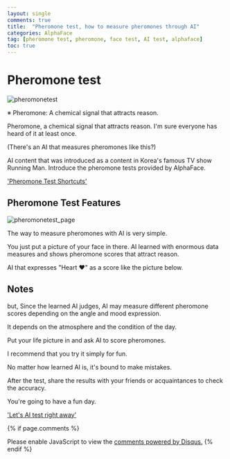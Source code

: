 ```yaml
---
layout: single
comments: true
title:  "Pheromone test, how to measure pheromones through AI"
categories: AlphaFace
tag: [pheromone test, pheromone, face test, AI test, alphaface]
toc: true
---
```



  <!-- Google addsense -->
  <script async src="https://pagead2.googlesyndication.com/pagead/js/adsbygoogle.js?client=ca-pub-2367691231152778"
    crossorigin="anonymous"></script>
  <!-- 상단 2개 -->
  <ins class="adsbygoogle" style="display:block" data-ad-client="ca-pub-2367691231152778" data-ad-slot="7442206282"
    data-ad-format="auto" data-full-width-responsive="true"></ins>
  <script>
    (adsbygoogle = window.adsbygoogle || []).push({});
  </script>


# Pheromone test

![pheromonetest](/assets/img/33-1.jpg)

※ Pheromone: A chemical signal that attracts reason.

Pheromone, a chemical signal that attracts reason.
I'm sure everyone has heard of it at least once.

(There's an AI that measures pheromones like this?)


AI content that was introduced as a content in Korea's famous TV show Running Man.
Introduce the pheromone tests provided by AlphaFace.

<a href="https://alphaface-ai.com/pheromonetest/">'Pheromone Test Shortcuts'</a>



## Pheromone Test Features

![pheromonetest_page](/assets/img/33-2.jpg)

The way to measure pheromones with AI is very simple.

You just put a picture of your face in there.
AI learned with enormous data measures and shows pheromone scores that attract reason.

AI that expresses "Heart ♥" as a score like the picture below.


## Notes

but,
Since the learned AI judges, AI may measure different pheromone scores depending on the angle and mood expression.

It depends on the atmosphere and the condition of the day.

Put your life picture in and ask AI to score pheromones.

I recommend that you try it simply for fun.

No matter how learned AI is, it's bound to make mistakes.

After the test, share the results with your friends or acquaintances to check the accuracy.

You're going to have a fun day.

<a href="https://alphaface-ai.com/">'Let's AI test right away'</a>




  <!-- Google addsense -->
  <script async src="https://pagead2.googlesyndication.com/pagead/js/adsbygoogle.js?client=ca-pub-2367691231152778"
    crossorigin="anonymous"></script>
  <!-- alphaface.footer.add -->
  <ins class="adsbygoogle" style="display:block" data-ad-client="ca-pub-2367691231152778" data-ad-slot="8141421734"
    data-ad-format="auto" data-full-width-responsive="true"></ins>
  <script>
    (adsbygoogle = window.adsbygoogle || []).push({});
  </script>


{% if page.comments %}
<div id="disqus_thread"></div>
<script>
    /**
    *  RECOMMENDED CONFIGURATION VARIABLES: EDIT AND UNCOMMENT THE SECTION BELOW TO INSERT DYNAMIC VALUES FROM YOUR PLATFORM OR CMS.
    *  LEARN WHY DEFINING THESE VARIABLES IS IMPORTANT: https://disqus.com/admin/universalcode/#configuration-variables    */
    
    var disqus_config = function () {
    this.page.url = "{{ page.url | absolute_url }};";  // Replace PAGE_URL with your page's canonical URL variable
    this.page.identifier = "{{ page.id }}";; // Replace PAGE_IDENTIFIER with your page's unique identifier variable
    };
    
    (function() { // DON'T EDIT BELOW THIS LINE
    var d = document, s = d.createElement('script');
    s.src = 'https://alphafaceblog.disqus.com/embed.js';
    s.setAttribute('data-timestamp', +new Date());
    (d.head || d.body).appendChild(s);
    })();
</script>
<noscript>Please enable JavaScript to view the <a href="https://disqus.com/?ref_noscript">comments powered by Disqus.</a></noscript>
{% endif %}